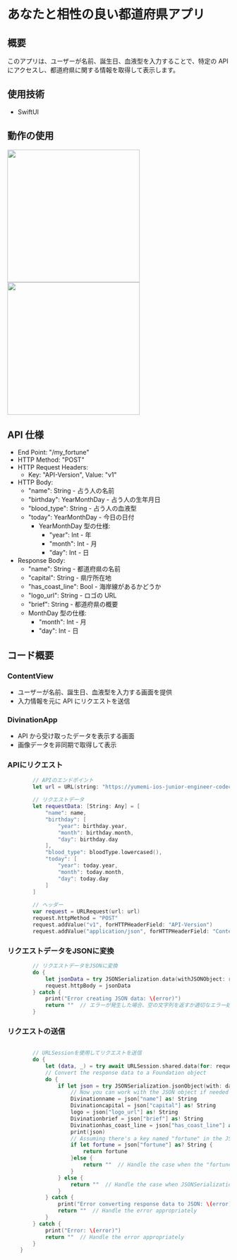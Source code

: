 # あなたと相性の良い都道府県アプリ

## 概要


このアプリは、ユーザーが名前、誕生日、血液型を入力することで、特定の API にアクセスし、都道府県に関する情報を取得して表示します。

## 使用技術
- SwiftUI

## 動作の使用

<img src="https://private-user-images.githubusercontent.com/120109331/289011229-8b5b6206-502e-4a86-8ce2-4e801335163a.png?jwt=eyJhbGciOiJIUzI1NiIsInR5cCI6IkpXVCJ9.eyJpc3MiOiJnaXRodWIuY29tIiwiYXVkIjoicmF3LmdpdGh1YnVzZXJjb250ZW50LmNvbSIsImtleSI6ImtleTEiLCJleHAiOjE3MDIwMjUzNjIsIm5iZiI6MTcwMjAyNTA2MiwicGF0aCI6Ii8xMjAxMDkzMzEvMjg5MDExMjI5LThiNWI2MjA2LTUwMmUtNGE4Ni04Y2UyLTRlODAxMzM1MTYzYS5wbmc_WC1BbXotQWxnb3JpdGhtPUFXUzQtSE1BQy1TSEEyNTYmWC1BbXotQ3JlZGVudGlhbD1BS0lBSVdOSllBWDRDU1ZFSDUzQSUyRjIwMjMxMjA4JTJGdXMtZWFzdC0xJTJGczMlMkZhd3M0X3JlcXVlc3QmWC1BbXotRGF0ZT0yMDIzMTIwOFQwODQ0MjJaJlgtQW16LUV4cGlyZXM9MzAwJlgtQW16LVNpZ25hdHVyZT0xYTIxOGZiNGNhODg1YzNjMDQ1ZDE0YTk5ODU4OTllMjI5NjIyZGY0OTg5ZGI5NGE3YTA5MzhlOTI4NGQwYjFmJlgtQW16LVNpZ25lZEhlYWRlcnM9aG9zdCZhY3Rvcl9pZD0wJmtleV9pZD0wJnJlcG9faWQ9MCJ9.d9t6mSJjPieJgOPxwvqHWQJIt8ZLntOQVNTDNS6hFIY" width="300">

<img src="https://private-user-images.githubusercontent.com/120109331/289015165-9256c32d-7da5-4b3f-92a3-ff83ee5c6f8e.png?jwt=eyJhbGciOiJIUzI1NiIsInR5cCI6IkpXVCJ9.eyJpc3MiOiJnaXRodWIuY29tIiwiYXVkIjoicmF3LmdpdGh1YnVzZXJjb250ZW50LmNvbSIsImtleSI6ImtleTEiLCJleHAiOjE3MDIwMjU2NDgsIm5iZiI6MTcwMjAyNTM0OCwicGF0aCI6Ii8xMjAxMDkzMzEvMjg5MDE1MTY1LTkyNTZjMzJkLTdkYTUtNGIzZi05MmEzLWZmODNlZTVjNmY4ZS5wbmc_WC1BbXotQWxnb3JpdGhtPUFXUzQtSE1BQy1TSEEyNTYmWC1BbXotQ3JlZGVudGlhbD1BS0lBSVdOSllBWDRDU1ZFSDUzQSUyRjIwMjMxMjA4JTJGdXMtZWFzdC0xJTJGczMlMkZhd3M0X3JlcXVlc3QmWC1BbXotRGF0ZT0yMDIzMTIwOFQwODQ5MDhaJlgtQW16LUV4cGlyZXM9MzAwJlgtQW16LVNpZ25hdHVyZT1iN2ExNWRhZWYxZjAzMjc5MmNlMGVjM2U4OWY5ZWFkNWFjZGY1OWFmMmMwMTI4OWI4MWQyMmY5MzAwNzgwZTkzJlgtQW16LVNpZ25lZEhlYWRlcnM9aG9zdCZhY3Rvcl9pZD0wJmtleV9pZD0wJnJlcG9faWQ9MCJ9.fm1B7oUKcfvvmbXJ-1CILhv7UiVzYKffl7mivi3z-4k" width="300">





## API 仕様

- End Point: "/my_fortune"
- HTTP Method: "POST"
- HTTP Request Headers:
  - Key: "API-Version", Value: "v1"
- HTTP Body:
  - "name": String - 占う人の名前
  - "birthday": YearMonthDay - 占う人の生年月日
  - "blood_type": String - 占う人の血液型
  - "today": YearMonthDay - 今日の日付
    - YearMonthDay 型の仕様:
      - "year": Int - 年
      - "month": Int - 月
      - "day": Int - 日
- Response Body:
  - "name": String - 都道府県の名前
  - "capital": String - 県庁所在地
  - "has_coast_line": Bool - 海岸線があるかどうか
  - "logo_url": String - ロゴの URL
  - "brief": String - 都道府県の概要
  - MonthDay 型の仕様:
    - "month": Int - 月
    - "day": Int - 日

## コード概要

### ContentView

- ユーザーが名前、誕生日、血液型を入力する画面を提供
- 入力情報を元に API にリクエストを送信

### DivinationApp

- API から受け取ったデータを表示する画面
- 画像データを非同期で取得して表示
### APIにリクエスト
```swift
        // APIのエンドポイント
        let url = URL(string: "https://yumemi-ios-junior-engineer-codecheck.app.swift.cloud/my_fortune")!
        
        // リクエストデータ
        let requestData: [String: Any] = [
            "name": name,
            "birthday": [
                "year": birthday.year,
                "month": birthday.month,
                "day": birthday.day
            ],
            "blood_type": bloodType.lowercased(),
            "today": [
                "year": today.year,
                "month": today.month,
                "day": today.day
            ]
        ]
        
        // ヘッダー
        var request = URLRequest(url: url)
        request.httpMethod = "POST"
        request.addValue("v1", forHTTPHeaderField: "API-Version")
        request.addValue("application/json", forHTTPHeaderField: "Content-Type")
```
### リクエストデータをJSONに変換
```swift
        // リクエストデータをJSONに変換
        do {
            let jsonData = try JSONSerialization.data(withJSONObject: requestData)
            request.httpBody = jsonData
        } catch {
            print("Error creating JSON data: \(error)")
            return ""  // エラーが発生した場合、空の文字列を返すか適切なエラー処理を行う
        }
```
### リクエストの送信
```swift 
        
        // URLSessionを使用してリクエストを送信
        do {
            let (data, _) = try await URLSession.shared.data(for: request)
            // Convert the response data to a Foundation object
            do {
                if let json = try JSONSerialization.jsonObject(with: data) as? [String: Any] {
                    // Now you can work with the JSON object if needed
                    Divinationname = json["name"] as! String
                    Divinationcapital = json["capital"] as! String
                    logo = json["logo_url"] as! String
                    Divinationbrief = json["brief"] as! String
                    Divinationhas_coast_line = json["has_coast_line"] as! Int
                    print(json)
                    // Assuming there's a key named "fortune" in the JSON response
                    if let fortune = json["fortune"] as? String {
                        return fortune
                    }else {
                        return ""  // Handle the case when the "fortune" key is not present in the response
                    }
                } else {
                    return ""  // Handle the case when JSONSerialization.jsonObject throws an error or the conversion is not successful
                }
            } catch {
                print("Error converting response data to JSON: \(error)")
                return ""  // Handle the error appropriately
            }
        } catch {
            print("Error: \(error)")
            return ""  // Handle the error appropriately
        }
    }
```

